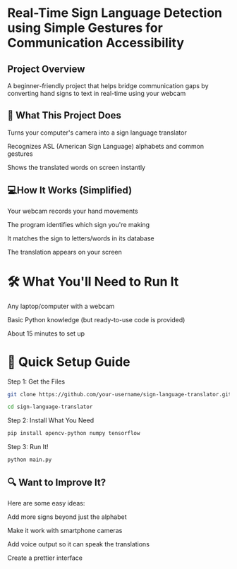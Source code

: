# Real-Time Sign Language Detection using Simple Gestures for Communication Accessibility
## Project Overview
A beginner-friendly project that helps bridge communication gaps by converting hand signs to text in real-time using your webcam

##  📌  What This Project Does

Turns your computer's camera into a sign language translator

Recognizes ASL (American Sign Language) alphabets and common gestures

Shows the translated words on screen instantly

##  💻How It Works (Simplified)
Your webcam records your hand movements

The program identifies which sign you're making

It matches the sign to letters/words in its database

The translation appears on your screen

# 🛠️ What You'll Need to Run It
Any laptop/computer with a webcam

Basic Python knowledge (but ready-to-use code is provided)

About 15 minutes to set up

# 🚀 Quick Setup Guide
Step 1: Get the Files

```bash
git clone https://github.com/your-username/sign-language-translator.git

cd sign-language-translator
```
Step 2: Install What You Need

```bash
pip install opencv-python numpy tensorflow
```

Step 3: Run It!

```bash
python main.py
```

## 🔍 Want to Improve It?
Here are some easy ideas:

Add more signs beyond just the alphabet

Make it work with smartphone cameras

Add voice output so it can speak the translations

Create a prettier interface
